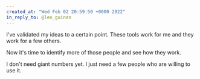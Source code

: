 ```yaml
---
created_at: "Wed Feb 02 20:59:50 +0000 2022"
in_reply_to: @leo_guinan
---
```


I've validated my ideas to a certain point. These tools work for me and they work for a few others. 

Now it's time to identify more of those people and see how they work. 

I don't need giant numbers yet. I just need a few people who are willing to use it.